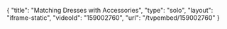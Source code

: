 {
    "title": "Matching Dresses with Accessories",
    "type": "solo",
    "layout": "iframe-static",
    "videoId": "159002760",
    "url": "\/tvpembed\/159002760"
}